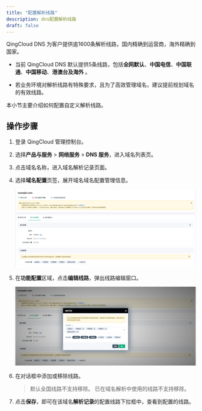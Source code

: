 ```yaml
---
title: "配置解析线路"
description: dns配置解析线路
draft: false
---
```




QingCloud DNS 为客户提供逾1600条解析线路，国内精确到运营商，海外精确到国家。

- 当前 QingCloud DNS 默认提供5条线路，包括**全网默认**、**中国电信**、**中国联通**、**中国移动**、**港澳台及海外** 。

- 若业务环境对解析线路有特殊要求，且为了高效管理域名，建议提前规划域名的有效线路。

本小节主要介绍如何配置自定义解析线路。

## 操作步骤

1. 登录 QingCloud 管理控制台。
2. 选择**产品与服务** > **网络服务** > **DNS 服务**，进入域名列表页。
3. 点击域名名称，进入域名解析记录页面。
4. 选择**域名配置**页签，展开域名域名配置管理信息。

   ![域名配置](_images/dns_route_config.png)

5. 在**功能配置**区域，点击**编辑线路**，弹出线路编辑窗口。

   ![修改线路配置](_images/modify_dns_route.png)

6. 在对话框中添加或移除线路。

   > 默认全国线路不支持移除。
   > 已在域名解析中使用的线路不支持移除。

7. 点击**保存**，即可在该域名**解析记录**的配置线路下拉框中，查看到配置的线路。
